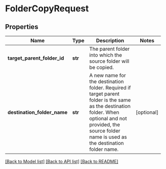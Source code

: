 # FolderCopyRequest


## Properties
Name | Type | Description | Notes
------------ | ------------- | ------------- | -------------
**target_parent_folder_id** | **str** | The parent folder into which the source folder will be copied. | 
**destination_folder_name** | **str** | A new name for the destination folder. Required if target parent folder is the same as the destination folder.  When optional and not provided, the source folder name is used as the destination folder name. | [optional] 

[[Back to Model list]](../README.md#documentation-for-models) [[Back to API list]](../README.md#documentation-for-api-endpoints) [[Back to README]](../README.md)


